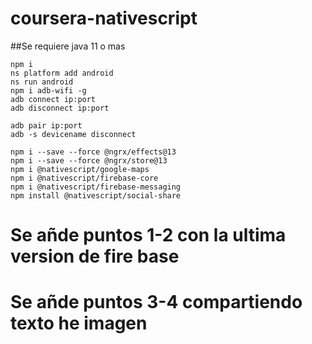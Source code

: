 # coursera-nativescript
##Se requiere java 11 o mas
 ```
 npm i
 ns platform add android
 ns run android
 npm i adb-wifi -g
 adb connect ip:port
 adb disconnect ip:port

adb pair ip:port
adb -s devicename disconnect

npm i --save --force @ngrx/effects@13
npm i --save --force @ngrx/store@13
npm i @nativescript/google-maps 
npm i @nativescript/firebase-core
npm i @nativescript/firebase-messaging 
npm install @nativescript/social-share
 ```
# Se añde puntos 1-2 con la ultima version de fire base
# Se añde puntos 3-4 compartiendo texto he imagen
